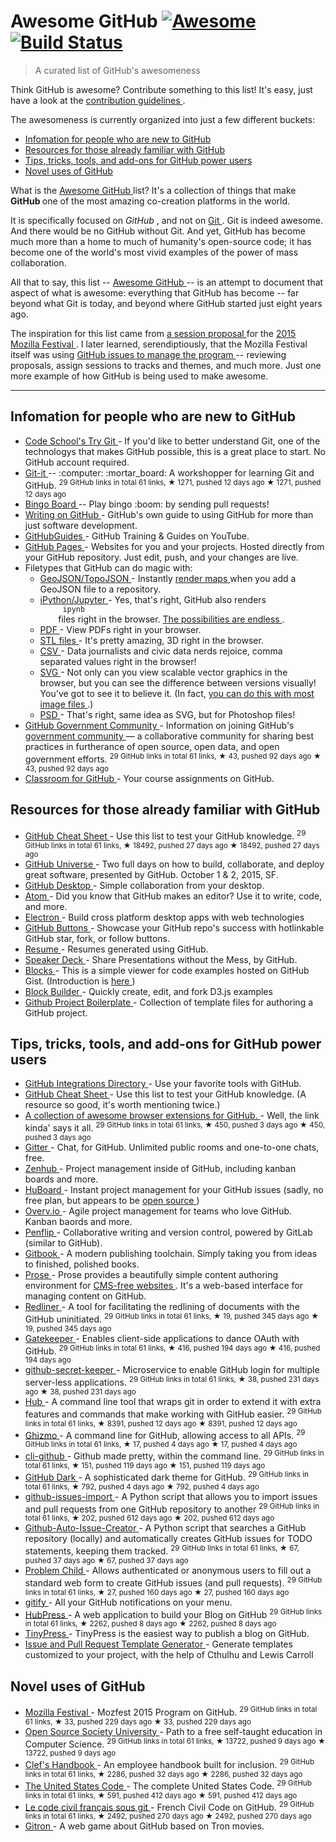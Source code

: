 <h1>
 Awesome GitHub
 <a href="https://github.com/sindresorhus/awesome">
  <img alt="Awesome" src="https://cdn.rawgit.com/sindresorhus/awesome/d7305f38d29fed78fa85652e3a63e154dd8e8829/media/badge.svg"/>
 </a>
 <a href="https://travis-ci.org/phillipadsmith/awesome-github">
  <img alt="Build Status" src="https://travis-ci.org/phillipadsmith/awesome-github.svg"/>
 </a>
</h1>
<blockquote>
 <p>
  A curated list of GitHub's awesomeness
 </p>
</blockquote>
<p>
 Think GitHub is awesome? Contribute something to this list! It's easy, just have a look at the
 <a href="CONTRIBUTING.md">
  contribution guidelines
 </a>
 .
</p>
<p>
 The awesomeness is currently organized into just a few different buckets:
</p>
<ul>
 <li>
  <a href="#infomation-for-people-who-are-new-to-github">
   Infomation for people who are new to GitHub
  </a>
 </li>
 <li>
  <a href="#resources-for-those-already-familiar-with-github">
   Resources for those already familiar with GitHub
  </a>
 </li>
 <li>
  <a href="#tips-tricks-tools-and-add-ons-for-github-power-users">
   Tips, tricks, tools, and add-ons for GitHub power users
  </a>
 </li>
 <li>
  <a href="#novel-uses-of-github">
   Novel uses of GitHub
  </a>
 </li>
</ul>
<p>
 What is the
 <a href="https://github.com/phillipadsmith/awesome-github">
  Awesome GitHub
 </a>
 list? It's a collection of things that make
 <strong>
  GitHub
 </strong>
 one of the most amazing co-creation platforms in the world.
</p>
<p>
 It is specifically focused on
 <em>
  GitHub
 </em>
 , and not on
 <a href="https://git-scm.com/">
  Git
 </a>
 . Git is indeed awesome. And there would be no GitHub without Git. And yet, GitHub has become much more than a home to much of humanity's open-source code; it has become one of the world's most vivid examples of the power of mass collaboration.
</p>
<p>
 All that to say, this list --
 <a href="https://github.com/phillipadsmith/awesome-github">
  Awesome GitHub
 </a>
 -- is an attempt to document that aspect of what is awesome: everything that GitHub has become -- far beyond what Git is today, and beyond where GitHub started just eight years ago.
</p>
<p>
 The inspiration for this list came from
 <a href="http://phillipadsmith.com/2015/09/github-gitdown.html">
  a session proposal
 </a>
 for the
 <a href="https://2015.mozillafestival.org/">
  2015 Mozilla Festival
 </a>
 . I later learned, serendiptiously, that the Mozilla Festival itself was using
 <a href="https://github.com/mozilla/mozfest-program">
  GitHub issues to manage the program
 </a>
 -- reviewing proposals, assign sessions to tracks and themes, and much more. Just one more example of how GitHub is being used to make awesome.
</p>
<hr/>
<h2>
 Infomation for people who are new to GitHub
</h2>
<ul>
 <li>
  <a href="https://try.github.io/levels/1/challenges/1">
   Code School's Try Git
  </a>
  - If you'd like to better understand Git, one of the technologys that makes GitHub possible, this is a great place to start. No GitHub account required.
 </li>
 <li>
  <a href="https://github.com/jlord/git-it">
   Git-it
  </a>
  -- :computer: :mortar_board: A workshopper for learning Git and GitHub.
  <sup>
   29 GitHub links in total 61 links, ★ 1271, pushed 12 days ago
  </sup>
  <sup>
   &#9733 1271, pushed 12 days ago
  </sup>
 </li>
 <li>
  <a href="">
   Bingo Board
  </a>
  -- Play bingo :boom: by sending pull requests!
 </li>
 <li>
  <a href="https://help.github.com/articles/writing-on-github/">
   Writing on GitHub
  </a>
  - GitHub's own guide to using GitHub for more than just software development.
 </li>
 <li>
  <a href="https://www.youtube.com/user/GitHubGuides">
   GitHubGuides
  </a>
  - GitHub Training & Guides on YouTube.
 </li>
 <li>
  <a href="https://pages.github.com/">
   GitHub Pages
  </a>
  - Websites for you and your projects.
Hosted directly from your GitHub repository. Just edit, push, and your changes are live.
 </li>
 <li>
  Filetypes that GitHub can do magic with:
  <ul>
   <li>
    <a href="https://github.com/blog/1528-there-s-a-map-for-that">
     GeoJSON/TopoJSON
    </a>
    - Instantly
    <a href="https://github.com/benbalter/dc-maps/blob/master/maps/embassies.geojson">
     render maps
    </a>
    when you add a GeoJSON file to a repository.
   </li>
   <li>
    <a href="https://github.com/blog/1995-github-jupyter-notebooks-3">
     iPython/Jupyter
    </a>
    - Yes, that's right, GitHub also renders
    <code>
     ipynb
    </code>
    files right in the browser.
    <a href="https://github.com/ipython/ipython/wiki/A-gallery-of-interesting-IPython-Notebooks">
     The possibilities are endless
    </a>
    .
   </li>
   <li>
    <a href="https://github.com/blog/1974-pdf-viewing">
     PDF
    </a>
    - View PDFs right in your browser.
   </li>
   <li>
    <a href="https://github.com/blog/1465-stl-file-viewing">
     STL files
    </a>
    - It's pretty amazing, 3D right in the browser.
   </li>
   <li>
    <a href="https://github.com/blog/1601-see-your-csvs">
     CSV
    </a>
    - Data journalists and civic data nerds rejoice, comma separated values right in the browser!
   </li>
   <li>
    <a href="https://github.com/blog/1902-svg-viewing-diffing">
     SVG
    </a>
    - Not only can you view scalable vector graphics in the browser, but you can see the difference between versions visually! You've got to see it to believe it.  (In fact,
    <a href="https://github.com/blog/817-behold-image-view-modes">
     you can do this with most image files
    </a>
    .)
   </li>
   <li>
    <a href="https://github.com/blog/1845-psd-viewing-diffing">
     PSD
    </a>
    - That's right, same idea as SVG, but for Photoshop files!
   </li>
  </ul>
 </li>
 <li>
  <a href="https://github.com/government/welcome">
   GitHub Government Community
  </a>
  - Information on joining GitHub's
  <a href="https://government.github.com/">
   government community
  </a>
  — a collaborative community for sharing best practices in furtherance of open source, open data, and open government efforts.
  <sup>
   29 GitHub links in total 61 links, ★ 43, pushed 92 days ago
  </sup>
  <sup>
   &#9733 43, pushed 92 days ago
  </sup>
 </li>
 <li>
  <a href="https://classroom.github.com">
   Classroom for GitHub
  </a>
  - Your course assignments on GitHub.
 </li>
</ul>
<h2>
 Resources for those already familiar with GitHub
</h2>
<ul>
 <li>
  <a href="https://github.com/tiimgreen/github-cheat-sheet">
   GitHub Cheat Sheet
  </a>
  - Use this list to test your GitHub knowledge.
  <sup>
   29 GitHub links in total 61 links, ★ 18492, pushed 27 days ago
  </sup>
  <sup>
   &#9733 18492, pushed 27 days ago
  </sup>
 </li>
 <li>
  <a href="http://githubuniverse.com/">
   GitHub Universe
  </a>
  - Two full days on how to build, collaborate, and deploy
great software, presented by GitHub. October 1 & 2, 2015, SF.
 </li>
 <li>
  <a href="https://desktop.github.com/">
   GitHub Desktop
  </a>
  - Simple collaboration from your desktop.
 </li>
 <li>
  <a href="https://github.com/blog/2031-announcing-atom-1-0">
   Atom
  </a>
  - Did you know that GitHub makes an editor? Use it to write, code, and more.
 </li>
 <li>
  <a href="http://electron.atom.io/">
   Electron
  </a>
  - Build cross platform desktop apps with web technologies
 </li>
 <li>
  <a href="https://ghbtns.com/">
   GitHub Buttons
  </a>
  - Showcase your GitHub repo's success with hotlinkable GitHub star, fork, or follow buttons.
 </li>
 <li>
  <a href="http://resume.github.io/">
   Resume
  </a>
  - Resumes generated using GitHub.
 </li>
 <li>
  <a href="https://speakerdeck.com/">
   Speaker Deck
  </a>
  - Share Presentations without the Mess, by GitHub.
 </li>
 <li>
  <a href="http://bl.ocks.org/">
   Blocks
  </a>
  - This is a simple viewer for code examples hosted on GitHub Gist. (Introduction is
  <a href="http://bost.ocks.org/mike/block/">
   here
  </a>
  )
 </li>
 <li>
  <a href="http://blockbuilder.org/">
   Block Builder
  </a>
  - Quickly create, edit, and fork D3.js examples
 </li>
 <li>
  <a href="https://github.com/cez-aug/github-project-boilerplate">
   Github Project Boilerplate
  </a>
  - Collection of template files for authoring a GitHub project.
 </li>
</ul>
<h2>
 Tips, tricks, tools, and add-ons for GitHub power users
</h2>
<ul>
 <li>
  <a href="https://github.com/integrations">
   GitHub Integrations Directory
  </a>
  - Use your favorite tools with GitHub.
 </li>
 <li>
  <a href="https://github.com/tiimgreen/github-cheat-sheet">
   GitHub Cheat Sheet
  </a>
  - Use this list to test your GitHub knowledge. (A resource so good, it's worth mentioning twice.)
 </li>
 <li>
  <a href="https://github.com/stefanbuck/awesome-browser-extensions-for-github">
   A collection of awesome browser extensions for GitHub.
  </a>
  - Well, the link kinda' says it all.
  <sup>
   29 GitHub links in total 61 links, ★ 450, pushed 3 days ago
  </sup>
  <sup>
   &#9733 450, pushed 3 days ago
  </sup>
 </li>
 <li>
  <a href="https://gitter.im/">
   Gitter
  </a>
  - Chat, for GitHub. Unlimited public rooms and one-to-one chats, free.
 </li>
 <li>
  <a href="https://www.zenhub.io/">
   Zenhub
  </a>
  - Project management inside of GitHub, including kanban boards and more.
 </li>
 <li>
  <a href="https://huboard.com/">
   HuBoard
  </a>
  - Instant project management for your GitHub issues (sadly, no free plan, but appears to be
  <a href="https://github.com/huboard/huboard-web">
   open source
  </a>
  )
 </li>
 <li>
  <a href="https://overv.io/">
   Overv.io
  </a>
  - Agile project management for teams who love GitHub. Kanban baords and more.
 </li>
 <li>
  <a href="https://www.penflip.com/">
   Penflip
  </a>
  - Collaborative writing and version control, powered by GitLab (similar to GitHub).
 </li>
 <li>
  <a href="https://www.gitbook.com/">
   Gitbook
  </a>
  - A modern publishing toolchain. Simply taking you from ideas to finished, polished books.
 </li>
 <li>
  <a href="http://prose.io/#about">
   Prose
  </a>
  - Prose provides a beautifully simple content authoring environment for
  <a href="https://developmentseed.org/blog/2012/07/27/build-cms-free-websites/">
   CMS-free websites
  </a>
  . It's a web-based interface for managing content on GitHub.
 </li>
 <li>
  <a href="https://github.com/benbalter/redliner">
   Redliner
  </a>
  - A tool for facilitating the redlining of documents with the GitHub uninitiated.
  <sup>
   29 GitHub links in total 61 links, ★ 19, pushed 345 days ago
  </sup>
  <sup>
   &#9733 19, pushed 345 days ago
  </sup>
 </li>
 <li>
  <a href="https://github.com/prose/gatekeeper">
   Gatekeeper
  </a>
  - Enables client-side applications to dance OAuth with GitHub.
  <sup>
   29 GitHub links in total 61 links, ★ 416, pushed 194 days ago
  </sup>
  <sup>
   &#9733 416, pushed 194 days ago
  </sup>
 </li>
 <li>
  <a href="https://github.com/HenrikJoreteg/github-secret-keeper">
   github-secret-keeper
  </a>
  - Microservice to enable GitHub login for multiple server-less applications.
  <sup>
   29 GitHub links in total 61 links, ★ 38, pushed 231 days ago
  </sup>
  <sup>
   &#9733 38, pushed 231 days ago
  </sup>
 </li>
 <li>
  <a href="https://github.com/github/hub">
   Hub
  </a>
  - A command line tool that wraps git in order to extend it with extra features and commands that make working with GitHub easier.
  <sup>
   29 GitHub links in total 61 links, ★ 8391, pushed 12 days ago
  </sup>
  <sup>
   &#9733 8391, pushed 12 days ago
  </sup>
 </li>
 <li>
  <a href="https://github.com/jlevy/ghizmo">
   Ghizmo
  </a>
  - A command line for GitHub, allowing access to all APIs.
  <sup>
   29 GitHub links in total 61 links, ★ 17, pushed 4 days ago
  </sup>
  <sup>
   &#9733 17, pushed 4 days ago
  </sup>
 </li>
 <li>
  <a href="https://github.com/harshasrinivas/cli-github">
   cli-github
  </a>
  - Github made pretty, within the command line.
  <sup>
   29 GitHub links in total 61 links, ★ 151, pushed 119 days ago
  </sup>
  <sup>
   &#9733 151, pushed 119 days ago
  </sup>
 </li>
 <li>
  <a href="https://github.com/StylishThemes/Github-Dark">
   GitHub Dark
  </a>
  - A sophisticated dark theme for GitHub.
  <sup>
   29 GitHub links in total 61 links, ★ 792, pushed 4 days ago
  </sup>
  <sup>
   &#9733 792, pushed 4 days ago
  </sup>
 </li>
 <li>
  <a href="https://github.com/IQAndreas/github-issues-import">
   github-issues-import
  </a>
  - A Python script that allows you to import issues and pull requests from one GitHub repository to another
  <sup>
   29 GitHub links in total 61 links, ★ 202, pushed 612 days ago
  </sup>
  <sup>
   &#9733 202, pushed 612 days ago
  </sup>
 </li>
 <li>
  <a href="https://github.com/Ricky54326/Github-Auto-Issue-Creator">
   Github-Auto-Issue-Creator
  </a>
  - A Python script that searches a GitHub repository (locally) and automatically creates GitHub issues for TODO statements, keeping them tracked.
  <sup>
   29 GitHub links in total 61 links, ★ 67, pushed 37 days ago
  </sup>
  <sup>
   &#9733 67, pushed 37 days ago
  </sup>
 </li>
 <li>
  <a href="https://github.com/benbalter/problem_child">
   Problem Child
  </a>
  - Allows authenticated or anonymous users to fill out a standard web form to create GitHub issues (and pull requests).
  <sup>
   29 GitHub links in total 61 links, ★ 27, pushed 160 days ago
  </sup>
  <sup>
   &#9733 27, pushed 160 days ago
  </sup>
 </li>
 <li>
  <a href="http://gitify.io/">
   gitify
  </a>
  - All your GitHub notifications on your menu.
 </li>
 <li>
  <a href="https://github.com/HubPress/hubpress.io">
   HubPress
  </a>
  - A web application to build your Blog on GitHub
  <sup>
   29 GitHub links in total 61 links, ★ 2262, pushed 8 days ago
  </sup>
  <sup>
   &#9733 2262, pushed 8 days ago
  </sup>
 </li>
 <li>
  <a href="https://tinypress.co/">
   TinyPress
  </a>
  - TinyPress is the easiest way to publish a blog on GitHub.
 </li>
 <li>
  <a href="https://www.talater.com/open-source-templates/">
   Issue and Pull Request Template Generator
  </a>
  - Generate templates customized to your project, with the help of Cthulhu and Lewis Carroll
 </li>
</ul>
<h2>
 Novel uses of GitHub
</h2>
<ul>
 <li>
  <a href="https://github.com/mozilla/mozfest-program">
   Mozilla Festival
  </a>
  - Mozfest 2015 Program on GitHub.
  <sup>
   29 GitHub links in total 61 links, ★ 33, pushed 229 days ago
  </sup>
  <sup>
   &#9733 33, pushed 229 days ago
  </sup>
 </li>
 <li>
  <a href="https://github.com/open-source-society/computer-science">
   Open Source Society University
  </a>
  - Path to a free self-taught education in Computer Science.
  <sup>
   29 GitHub links in total 61 links, ★ 13722, pushed 9 days ago
  </sup>
  <sup>
   &#9733 13722, pushed 9 days ago
  </sup>
 </li>
 <li>
  <a href="https://github.com/clef/handbook">
   Clef's Handbook
  </a>
  - An employee handbook built for inclusion.
  <sup>
   29 GitHub links in total 61 links, ★ 2286, pushed 32 days ago
  </sup>
  <sup>
   &#9733 2286, pushed 32 days ago
  </sup>
 </li>
 <li>
  <a href="https://github.com/divegeek/uscode">
   The United States Code
  </a>
  - The complete United States Code.
  <sup>
   29 GitHub links in total 61 links, ★ 591, pushed 412 days ago
  </sup>
  <sup>
   &#9733 591, pushed 412 days ago
  </sup>
 </li>
 <li>
  <a href="https://github.com/steeve/france.code-civil">
   Le code civil français sous git
  </a>
  - French Civil Code on GitHub.
  <sup>
   29 GitHub links in total 61 links, ★ 2492, pushed 270 days ago
  </sup>
  <sup>
   &#9733 2492, pushed 270 days ago
  </sup>
 </li>
 <li>
  <a href="https://gitron.herokuapp.com">
   Gitron
  </a>
  - A web game about GitHub based on Tron movies.
 </li>
</ul>
